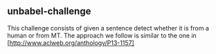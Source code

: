## unbabel-challenge
This challenge consists of given a sentence detect whether it is from a human or from MT. The approach we follow is similar to the one in [http://www.aclweb.org/anthology/P13-1157]

#
